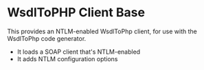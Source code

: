 # WsdlToPHP Client Base
This provides an NTLM-enabled WsdlToPhp client, for use with the WsdlToPhp code generator.
* It loads a SOAP client that's NTLM-enabled
* It adds NTLM configuration options